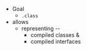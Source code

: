 * Goal
  * `.class`
* allows
  * representing -- 
    * compiled classes & 
    * compiled interfaces